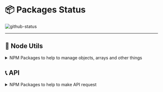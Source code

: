 #  :package: Packages Status

![github-status](https://user-images.githubusercontent.com/39351850/94375002-cf941a80-00e6-11eb-8b3a-4886c3cead6d.png)

---

##  :wrench: Node Utils

<details>
 <summary>NPM Packages to help to manage objects, arrays and other things</summary>

  ### :x: Press-F
  ![NPM Version](https://img.shields.io/npm/v/press-f.svg)
  ![NPM downloads](https://img.shields.io/npm/dm/press-f.svg)
  ![NPM bundle size](https://img.shields.io/bundlephobia/min/press-f)
  ![Tests Status](https://github.com/gastonpereyra/press-f/workflows/Build%20Status/badge.svg)
  [![Coverage Status](https://img.shields.io/coveralls/github/gastonpereyra/press-f/master.svg)](https://coveralls.io/r/gastonpereyra/press-f?branch=master)
  ![Last Version Status](https://github.com/gastonpereyra/packages-status/workflows/Press-F-Status/badge.svg)

  - **Description**: When an Error happens, press "f" to pay respect.
  - **Real Description**: It's an Error Wrapper to add a custom Error Name.
  - [**NPM Link**](https://www.npmjs.com/package/press-f)
  - [**Repository Link**](https://github.com/gastonpereyra/press-f)

  ### :hocho: Objects-Normalizer
  ![NPM Version](https://img.shields.io/npm/v/objects-normalizer.svg)
  ![NPM downloads](https://img.shields.io/npm/dm/objects-normalizer.svg)
  ![NPM bundle size](https://img.shields.io/bundlephobia/min/objects-normalizer)
  ![Tests Status](https://github.com/gastonpereyra/objects-normalizer/workflows/Build%20Status/badge.svg)
  [![Coverage Status](https://img.shields.io/coveralls/github/gastonpereyra/objects-normalizer/master.svg)](https://coveralls.io/r/gastonpereyra/objects-normalizer?branch=master)
  ![Last Version Status](https://github.com/gastonpereyra/packages-status/workflows/Objects-Normalizer-Status/badge.svg)

  - **Description**: Normalizes object keys, to have all the same keys by keeping or removing fields
  - **Installation**: `npm i objects-normalizer`
  - [**NPM Link**](https://www.npmjs.com/package/objects-normalizer)
  - [**Repository Link**](https://github.com/gastonpereyra/objects-normalizer)

  ### :triangular_ruler: Are-Objects-Equals
  ![NPM Version](https://img.shields.io/npm/v/are-objects-equals.svg)
  ![NPM downloads](https://img.shields.io/npm/dm/are-objects-equals.svg)
  ![NPM bundle size](https://img.shields.io/bundlephobia/min/are-objects-equals)
  ![Tests Status](https://github.com/gastonpereyra/are-objects-equals/workflows/Build%20Status/badge.svg)
  [![Coverage Status](https://img.shields.io/coveralls/github/gastonpereyra/are-objects-equals/master.svg)](https://coveralls.io/r/gastonpereyra/are-objects-equals?branch=master)
  ![Last Version Status](https://github.com/gastonpereyra/packages-status/workflows/Are-Objects-Equals-Status/badge.svg)

  - **Description**: A tool to compare objects easier, and normalize if necessary
  - **Installation**: `npm i are-objects-equals`
  - [**NPM Link**](https://www.npmjs.com/package/are-objects-equals)
  - [**Repository Link**](https://github.com/gastonpereyra/are-objects-equals)

  ### :spades: Get-Unique-Objects
  ![NPM Version](https://img.shields.io/npm/v/get-unique-objects.svg)
  ![NPM downloads](https://img.shields.io/npm/dm/get-unique-objects.svg)
  ![NPM bundle size](https://img.shields.io/bundlephobia/min/get-unique-objects)
  ![Tests Status](https://github.com/gastonpereyra/get-unique-objects/workflows/Build%20Status/badge.svg)
  [![Coverage Status](https://img.shields.io/coveralls/github/gastonpereyra/get-unique-objects/master.svg)](https://coveralls.io/r/gastonpereyra/get-unique-objects?branch=master)
  ![Last Version Status](https://github.com/gastonpereyra/packages-status/workflows/Get-Unique-Objects-Status/badge.svg)

  - **Description**: Get unique objects from array of objects (can be normalize before compare them)
  - **Installation**: `npm i get-unique-objects`
  - [**NPM Link**](https://www.npmjs.com/package/get-unique-objects)
  - [**Repository Link**](https://github.com/gastonpereyra/get-unique-objects)

  ### :straight_ruler: Struct-Prototype
  ![NPM Version](https://img.shields.io/npm/v/struct-prototype.svg)
  ![NPM downloads](https://img.shields.io/npm/dm/struct-prototype.svg)
  ![NPM bundle size](https://img.shields.io/bundlephobia/min/struct-prototype)
  ![Tests Status](https://github.com/gastonpereyra/struct-prototype/workflows/Build%20Status/badge.svg)
  [![Coverage Status](https://img.shields.io/coveralls/github/gastonpereyra/struct-prototype/master.svg)](https://coveralls.io/r/gastonpereyra/struct-prototype?branch=master)
  ![Last Version Status](https://github.com/gastonpereyra/packages-status/workflows/Struct-Prototype-Status/badge.svg)

  - **Description**: To validate data structure. It's a Prototype
  - **Installation**: `npm i struct-prototype`
  - [**NPM Link**](https://www.npmjs.com/package/struct-prototype)

  ### :key: Map-Items-By-Keys
  ![NPM Version](https://img.shields.io/npm/v/map-items-by-keys.svg)
  ![NPM downloads](https://img.shields.io/npm/dm/map-items-by-keys.svg)
  ![NPM bundle size](https://img.shields.io/bundlephobia/min/map-items-by-keys)
  ![Tests Status](https://github.com/gastonpereyra/map-items-by-keys/workflows/Build%20Status/badge.svg)
  [![Coverage Status](https://img.shields.io/coveralls/github/gastonpereyra/map-items-by-keys/master.svg)](https://coveralls.io/r/gastonpereyra/map-items-by-keys?branch=master)
  ![Last Version Status](https://github.com/gastonpereyra/packages-status/workflows/Map-Items-By-Keys-Status/badge.svg)

  - **Description**: Map items by keys
  - **Installation**: `npm i map-items-by-keys`
  - [**NPM Link**](https://www.npmjs.com/package/map-items-by-keys)
  - [**Repository Link**](https://github.com/gastonpereyra/map-items-by-keys)

</details>

## :telephone_receiver: API

<details>

 <summary>NPM Packages to help to make API request</summary>

 ### :cloud: Weather-Arg
  ![NPM Version](https://img.shields.io/npm/v/weather-arg.svg)
  ![NPM downloads](https://img.shields.io/npm/dm/weather-arg.svg)
  ![NPM bundle size](https://img.shields.io/bundlephobia/min/weather-arg)
  ![Tests Status](https://github.com/gastonpereyra/weather-arg/actions/workflows/tests.yml/badge.svg)
  [![Coverage Status](https://img.shields.io/coveralls/github/gastonpereyra/weather-arg/master.svg)](https://coveralls.io/r/gastonpereyra/weather-arg?branch=master)
  ![Last Version Status](https://github.com/gastonpereyra/packages-status/workflows/Weather-Arg-Status/badge.svg)

  - **Description**: Get Argentine towns, cities, provinces current Weather
  - **Installation**: `npm i weather-arg`
  - [**NPM Link**](https://www.npmjs.com/package/weather-arg)
  - [**Repository Link**](https://github.com/gastonpereyra/weather-arg)

  ### :arrow_up_small: Vercel Serverless API
  ![NPM Version](https://img.shields.io/npm/v/vercel-serverless-api.svg)
  ![NPM downloads](https://img.shields.io/npm/dm/vercel-serverless-api.svg)
  ![NPM bundle size](https://img.shields.io/bundlephobia/min/vercel-serverless-api)
  ![Tests Status](https://github.com/gastonpereyra/vercel-serverless-api/workflows/Build%20Status/badge.svg)
  [![Coverage Status](https://img.shields.io/coveralls/github/gastonpereyra/vercel-serverless-api/master.svg)](https://coveralls.io/r/gastonpereyra/vercel-serverless-api?branch=master)
  ![Last Version Status](https://github.com/gastonpereyra/packages-status/workflows/Vercel-Serverless-Api-Status/badge.svg)

  - **Description**: A handler for Serverless Function in **Vercel** to develop any API
  - **Installation**: `npm i vercel-serverless-api`
  - [**NPM Link**](https://www.npmjs.com/package/vercel-serverless-api)
  - [**Repository Link**](https://github.com/gastonpereyra/vercel-serverless-api)

  ### :small_red_triangle: Vercel Serverless API Tests
  ![NPM Version](https://img.shields.io/npm/v/vercel-serverless-api-tests.svg)
  ![NPM downloads](https://img.shields.io/npm/dm/vercel-serverless-api-tests.svg)
  ![NPM bundle size](https://img.shields.io/bundlephobia/min/vercel-serverless-api-tests)
  ![Tests Status](https://github.com/gastonpereyra/vercel-serverless-api-tests/workflows/Build%20Status/badge.svg)
  [![Coverage Status](https://img.shields.io/coveralls/github/gastonpereyra/vercel-serverless-api-tests/master.svg)](https://coveralls.io/r/gastonpereyra/vercel-serverless-api-tests?branch=master)
  ![Last Version Status](https://github.com/gastonpereyra/packages-status/workflows/vercel-serverless-api-tests-Status/badge.svg)

  - **Description**: A Helper to make tests with vercel-serverless-api package
  - **Installation**: `npm i vercel-serverless-api-tests`
  - [**NPM Link**](https://www.npmjs.com/package/vercel-serverless-api-tests)
  - [**Repository Link**](https://github.com/gastonpereyra/vercel-serverless-api-tests)

</details>
